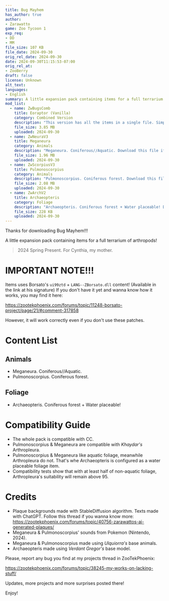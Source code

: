 ```yaml
---
title: Bug Mayhem
has_author: true
author: 
- Zarawatto
game: Zoo Tycoon 1
exp_req: 
- DD
- MM
file_size: 107 KB
file_date: 2024-09-30
orig_rel_date: 2024-09-30
date: 2024-09-30T11:15:53-07:00
orig_rel_at: 
- ZooBerry
draft: false
license: Unknown
alt_text: 
languages:
- English
summary: A little expansion pack containing items for a full terrarium of arthropods!
mod_list: 
  - name: ZwBugsComb
    title: Eoraptor (Vanilla)
    category: Combined Version
    description: "This version has all the items in a single file. Simply unzip and drop the ztd in the ZT1 folder and you're ready to go!"
    file_size: 3.85 MB
    uploaded: 2024-09-30
  - name: ZwNeuraV3
    title: Meganeura
    category: Animals
    description: "Meganeura. Coniferous//Aquatic. Download this file if you only want the Meganeura."
    file_size: 1.96 MB
    uploaded: 2024-09-30
  - name: ZwScorpiusV3
    title: Pulmonoscorpius
    category: Animals
    description: "Pulmonoscorpius. Coniferous forest. Download this file if you only want the Pulmonoscorpius."
    file_size: 2.08 MB
    uploaded: 2024-09-30
  - name: ZwArchV2
    title: Archaeopteris
    category: Foliage
    description: "Archaeopteris. Coniferous forest + Water placeable! Download this file if you only want the Archaeopteris."
    file_size: 228 KB
    uploaded: 2024-09-30
---
```


Thanks for downloading Bug Mayhem!!!

A little expansion pack containing items for a full terrarium of arthropods!

> 2024 Spring Present. For Cynthia, my mother.

# IMPORTANT NOTE!!!

Items uses Borsato's `ui99ztd` + `LANG--ZBorsato.dll` content! (Available in the link at his signature)
If you don't have it yet and wanna know how it works, you may find it here:

https://zootekphoenix.com/forums/topic/11248-borsato-project/page/21/#comment-317858

However, it will work correctly even if you don't use these patches.

# Content List

## Animals

- Meganeura. Coniferous//Aquatic.
- Pulmonoscorpius. Coniferous forest.

## Foliage

- Archaeopteris. Coniferous forest + Water placeable!

# Compatibility Guide

- The whole pack is compatible with CC.
- Pulmonoscorpius & Meganeura are compatible with *Khaydar's* Arthropleura.
- Pulmonoscorpius & Meganeura like aquatic foliage, meanwhile Arthropleura do not. That's whe Archaeopteris is configured as a water placeable foliage item.
- Compatibility tests show that with at least half of non-aquatic foliage, Arthropleura's suitability will remain above 95. 

# Credits

- Plaque backgrounds made with StableDiffusion algorithm. Texts made with ChatGPT. Follow this thread if you wanna know more: https://zootekphoenix.com/forums/topic/40756-zarawattos-ai-generated-plaques/
- Meganeura & Pulmonoscorpius' sounds from Pokemon (Nintendo, 2024).
- Meganeura & Pulmonoscorpius made using *Ulquiorra's* base animals.
- Archaeopteris made using *Verdant Gregor's* base model.

Please, report any bug you find at my projects thread in ZooTekPhoenix:

https://zootekphoenix.com/forums/topic/38245-my-works-on-lacking-stuff/

Updates, more projects and more surprises posted there!

Enjoy!
